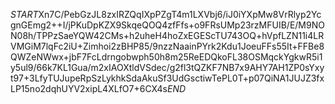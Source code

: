 $START$Xn7C/PebGzJL8zxIRZQqIXpPZgT4m1LXVbj6/iJ0iYXpMw8VrRlyp2YcgnGEmg2++I/jPKuDpKZX9SkqeQOQ4zfFfs+o9FRsUMp23rzMFUIB/E/M9NON08h/TPPzSaeYQW42CMs+h2uheH4hoZxEGEScTU743OQ+hVpfLZN11i4LRVMGiM7lqFc2iU+Zimhoi2zBHP85/9nzzNaainPYrk2Kdu1JoeuFFs55It+FFBe8QWZeNWwx+jbF7FcLdrngobwph50h8m25ReEDQkoFL38OSMqckYgkwR5i1y5ul9/66k7KL1Gua/m2xIAOXtldVSdec/g2fl3tQZKF7NB7x9AHY7AH1ZP0sYxyt97+3LfyTUJupeRpSzLykhkSdaAkuSf3UdGsctiwTePL0T+p07QiNA1JUJZ3fxLP15no2dqhUYV2xipL4XLfO7+6CX4s$END$
